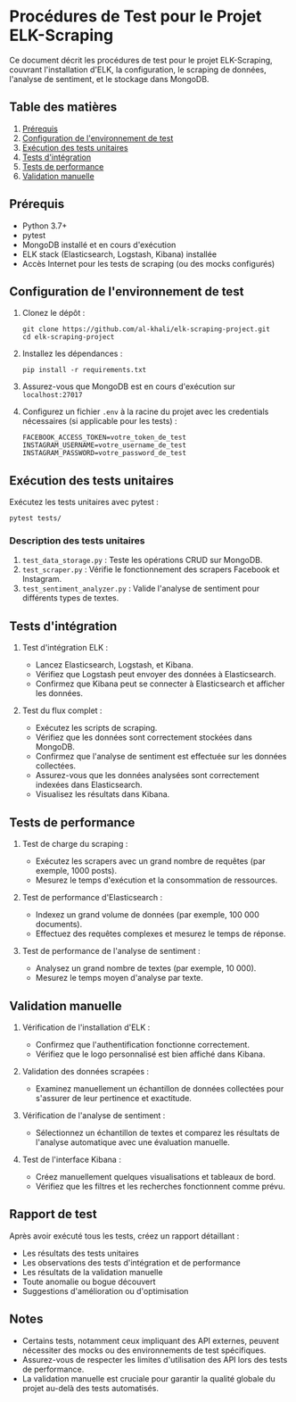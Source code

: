 # Procédures de Test pour le Projet ELK-Scraping

Ce document décrit les procédures de test pour le projet ELK-Scraping, couvrant l'installation d'ELK, la configuration, le scraping de données, l'analyse de sentiment, et le stockage dans MongoDB.

## Table des matières
1. [Prérequis](#prérequis)
2. [Configuration de l'environnement de test](#configuration-de-lenvironnement-de-test)
3. [Exécution des tests unitaires](#exécution-des-tests-unitaires)
4. [Tests d'intégration](#tests-dintégration)
5. [Tests de performance](#tests-de-performance)
6. [Validation manuelle](#validation-manuelle)

## Prérequis

- Python 3.7+
- pytest
- MongoDB installé et en cours d'exécution
- ELK stack (Elasticsearch, Logstash, Kibana) installée
- Accès Internet pour les tests de scraping (ou des mocks configurés)

## Configuration de l'environnement de test

1. Clonez le dépôt :
   ```
   git clone https://github.com/al-khali/elk-scraping-project.git
   cd elk-scraping-project
   ```

2. Installez les dépendances :
   ```
   pip install -r requirements.txt
   ```

3. Assurez-vous que MongoDB est en cours d'exécution sur `localhost:27017`

4. Configurez un fichier `.env` à la racine du projet avec les credentials nécessaires (si applicable pour les tests) :
   ```
   FACEBOOK_ACCESS_TOKEN=votre_token_de_test
   INSTAGRAM_USERNAME=votre_username_de_test
   INSTAGRAM_PASSWORD=votre_password_de_test
   ```

## Exécution des tests unitaires

Exécutez les tests unitaires avec pytest :

```
pytest tests/
```

### Description des tests unitaires

1. `test_data_storage.py` : Teste les opérations CRUD sur MongoDB.
2. `test_scraper.py` : Vérifie le fonctionnement des scrapers Facebook et Instagram.
3. `test_sentiment_analyzer.py` : Valide l'analyse de sentiment pour différents types de textes.

## Tests d'intégration

1. Test d'intégration ELK :
   - Lancez Elasticsearch, Logstash, et Kibana.
   - Vérifiez que Logstash peut envoyer des données à Elasticsearch.
   - Confirmez que Kibana peut se connecter à Elasticsearch et afficher les données.

2. Test du flux complet :
   - Exécutez les scripts de scraping.
   - Vérifiez que les données sont correctement stockées dans MongoDB.
   - Confirmez que l'analyse de sentiment est effectuée sur les données collectées.
   - Assurez-vous que les données analysées sont correctement indexées dans Elasticsearch.
   - Visualisez les résultats dans Kibana.

## Tests de performance

1. Test de charge du scraping :
   - Exécutez les scrapers avec un grand nombre de requêtes (par exemple, 1000 posts).
   - Mesurez le temps d'exécution et la consommation de ressources.

2. Test de performance d'Elasticsearch :
   - Indexez un grand volume de données (par exemple, 100 000 documents).
   - Effectuez des requêtes complexes et mesurez le temps de réponse.

3. Test de performance de l'analyse de sentiment :
   - Analysez un grand nombre de textes (par exemple, 10 000).
   - Mesurez le temps moyen d'analyse par texte.

## Validation manuelle

1. Vérification de l'installation d'ELK :
   - Confirmez que l'authentification fonctionne correctement.
   - Vérifiez que le logo personnalisé est bien affiché dans Kibana.

2. Validation des données scrapées :
   - Examinez manuellement un échantillon de données collectées pour s'assurer de leur pertinence et exactitude.

3. Vérification de l'analyse de sentiment :
   - Sélectionnez un échantillon de textes et comparez les résultats de l'analyse automatique avec une évaluation manuelle.

4. Test de l'interface Kibana :
   - Créez manuellement quelques visualisations et tableaux de bord.
   - Vérifiez que les filtres et les recherches fonctionnent comme prévu.

## Rapport de test

Après avoir exécuté tous les tests, créez un rapport détaillant :
- Les résultats des tests unitaires
- Les observations des tests d'intégration et de performance
- Les résultats de la validation manuelle
- Toute anomalie ou bogue découvert
- Suggestions d'amélioration ou d'optimisation

## Notes

- Certains tests, notamment ceux impliquant des API externes, peuvent nécessiter des mocks ou des environnements de test spécifiques.
- Assurez-vous de respecter les limites d'utilisation des API lors des tests de performance.
- La validation manuelle est cruciale pour garantir la qualité globale du projet au-delà des tests automatisés.
